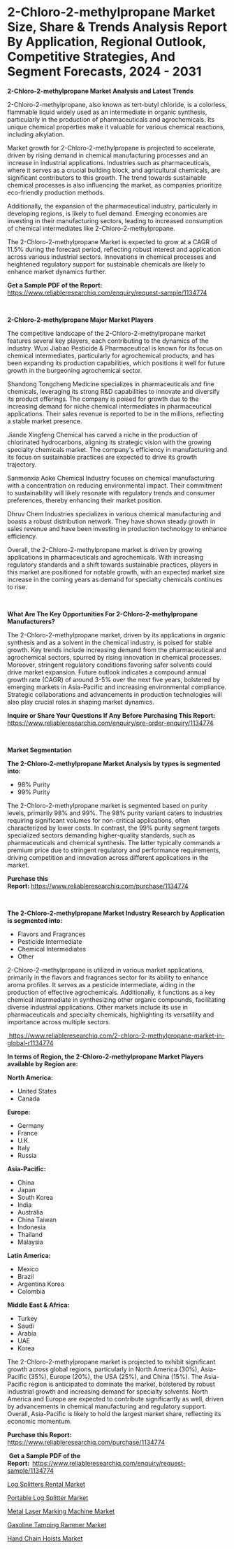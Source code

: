 <p><h1>2-Chloro-2-methylpropane Market Size, Share & Trends Analysis Report By Application, Regional Outlook, Competitive Strategies, And Segment Forecasts, 2024 - 2031</h1></p><p><strong>2-Chloro-2-methylpropane Market Analysis and Latest Trends</strong></p>
<p><p>2-Chloro-2-methylpropane, also known as tert-butyl chloride, is a colorless, flammable liquid widely used as an intermediate in organic synthesis, particularly in the production of pharmaceuticals and agrochemicals. Its unique chemical properties make it valuable for various chemical reactions, including alkylation.</p><p>Market growth for 2-Chloro-2-methylpropane is projected to accelerate, driven by rising demand in chemical manufacturing processes and an increase in industrial applications. Industries such as pharmaceuticals, where it serves as a crucial building block, and agricultural chemicals, are significant contributors to this growth. The trend towards sustainable chemical processes is also influencing the market, as companies prioritize eco-friendly production methods.</p><p>Additionally, the expansion of the pharmaceutical industry, particularly in developing regions, is likely to fuel demand. Emerging economies are investing in their manufacturing sectors, leading to increased consumption of chemical intermediates like 2-Chloro-2-methylpropane.</p><p>The 2-Chloro-2-methylpropane Market is expected to grow at a CAGR of 11.5% during the forecast period, reflecting robust interest and application across various industrial sectors. Innovations in chemical processes and heightened regulatory support for sustainable chemicals are likely to enhance market dynamics further.</p></p>
<p><strong>Get a Sample PDF of the Report:&nbsp;</strong> <a href="https://www.reliableresearchiq.com/enquiry/request-sample/1134774?utm_campaign=1847&utm_medium=2&utm_source=Github&utm_content=ia&utm_term=18122024&utm_id=2-chloro-2-methylpropane">https://www.reliableresearchiq.com/enquiry/request-sample/1134774</a></p>
<p>&nbsp;</p>
<p><strong>2-Chloro-2-methylpropane Major Market Players</strong></p>
<p><p>The competitive landscape of the 2-Chloro-2-methylpropane market features several key players, each contributing to the dynamics of the industry. Wuxi Jiabao Pesticide & Pharmaceutical is known for its focus on chemical intermediates, particularly for agrochemical products, and has been expanding its production capabilities, which positions it well for future growth in the burgeoning agrochemical sector.</p><p>Shandong Tongcheng Medicine specializes in pharmaceuticals and fine chemicals, leveraging its strong R&D capabilities to innovate and diversify its product offerings. The company is poised for growth due to the increasing demand for niche chemical intermediates in pharmaceutical applications. Their sales revenue is reported to be in the millions, reflecting a stable market presence.</p><p>Jiande Xingfeng Chemical has carved a niche in the production of chlorinated hydrocarbons, aligning its strategic vision with the growing specialty chemicals market. The company's efficiency in manufacturing and its focus on sustainable practices are expected to drive its growth trajectory.</p><p>Sanmenxia Aoke Chemical Industry focuses on chemical manufacturing with a concentration on reducing environmental impact. Their commitment to sustainability will likely resonate with regulatory trends and consumer preferences, thereby enhancing their market position.</p><p>Dhruv Chem Industries specializes in various chemical manufacturing and boasts a robust distribution network. They have shown steady growth in sales revenue and have been investing in production technology to enhance efficiency.</p><p>Overall, the 2-Chloro-2-methylpropane market is driven by growing applications in pharmaceuticals and agrochemicals. With increasing regulatory standards and a shift towards sustainable practices, players in this market are positioned for notable growth, with an expected market size increase in the coming years as demand for specialty chemicals continues to rise.</p></p>
<p>&nbsp;</p>
<p><strong>What Are The Key Opportunities For 2-Chloro-2-methylpropane Manufacturers?</strong></p>
<p><p>The 2-Chloro-2-methylpropane market, driven by its applications in organic synthesis and as a solvent in the chemical industry, is poised for stable growth. Key trends include increasing demand from the pharmaceutical and agrochemical sectors, spurred by rising innovation in chemical processes. Moreover, stringent regulatory conditions favoring safer solvents could drive market expansion. Future outlook indicates a compound annual growth rate (CAGR) of around 3-5% over the next five years, bolstered by emerging markets in Asia-Pacific and increasing environmental compliance. Strategic collaborations and advancements in production technologies will also play crucial roles in shaping market dynamics.</p></p>
<p><strong>Inquire or Share Your Questions If Any Before Purchasing This Report:</strong> <a href="https://www.reliableresearchiq.com/enquiry/pre-order-enquiry/1134774?utm_campaign=1847&utm_medium=2&utm_source=Github&utm_content=ia&utm_term=18122024&utm_id=2-chloro-2-methylpropane">https://www.reliableresearchiq.com/enquiry/pre-order-enquiry/1134774</a></p>
<p>&nbsp;</p>
<p><strong>Market Segmentation</strong></p>
<p><strong>The 2-Chloro-2-methylpropane Market Analysis by types is segmented into:</strong></p>
<p><ul><li>98% Purity</li><li>99% Purity</li></ul></p>
<p><p>The 2-Chloro-2-methylpropane market is segmented based on purity levels, primarily 98% and 99%. The 98% purity variant caters to industries requiring significant volumes for non-critical applications, often characterized by lower costs. In contrast, the 99% purity segment targets specialized sectors demanding higher-quality standards, such as pharmaceuticals and chemical synthesis. The latter typically commands a premium price due to stringent regulatory and performance requirements, driving competition and innovation across different applications in the market.</p></p>
<p><strong>Purchase this Report:&nbsp;</strong><a href="https://www.reliableresearchiq.com/purchase/1134774?utm_campaign=1847&utm_medium=2&utm_source=Github&utm_content=ia&utm_term=18122024&utm_id=2-chloro-2-methylpropane">https://www.reliableresearchiq.com/purchase/1134774</a></p>
<p>&nbsp;</p>
<p><strong>The 2-Chloro-2-methylpropane Market Industry Research by Application is segmented into:</strong></p>
<p><ul><li>Flavors and Fragrances</li><li>Pesticide Intermediate</li><li>Chemical Intermediates</li><li>Other</li></ul></p>
<p><p>2-Chloro-2-methylpropane is utilized in various market applications, primarily in the flavors and fragrances sector for its ability to enhance aroma profiles. It serves as a pesticide intermediate, aiding in the production of effective agrochemicals. Additionally, it functions as a key chemical intermediate in synthesizing other organic compounds, facilitating diverse industrial applications. Other markets include its use in pharmaceuticals and specialty chemicals, highlighting its versatility and importance across multiple sectors.</p></p>
<p><a href="https://www.reliableresearchiq.com/2-chloro-2-methylpropane-market-in-global-r1134774?utm_campaign=1847&utm_medium=2&utm_source=Github&utm_content=ia&utm_term=18122024&utm_id=2-chloro-2-methylpropane">&nbsp;https://www.reliableresearchiq.com/2-chloro-2-methylpropane-market-in-global-r1134774</a></p>
<p><strong>In terms of Region, the 2-Chloro-2-methylpropane Market Players available by Region are:</strong></p>
<p>
    <p> <strong> North America: </strong>
        <ul>
            <li>United States</li>
            <li>Canada</li>
        </ul>
        </p> 
    <p> <strong> Europe: </strong>
        <ul>
            <li>Germany</li>
            <li>France</li>
            <li>U.K.</li>
            <li>Italy</li>
            <li>Russia</li>
        </ul>
        </p> 
    <p> <strong> Asia-Pacific: </strong>
        <ul>
            <li>China</li>
            <li>Japan</li>
            <li>South Korea</li>
            <li>India</li>
            <li>Australia</li>
            <li>China Taiwan</li>
            <li>Indonesia</li>
            <li>Thailand</li>
            <li>Malaysia</li>
        </ul>
        </p> 
    <p> <strong> Latin America: </strong>
        <ul>
            <li>Mexico</li>
            <li>Brazil</li>
            <li>Argentina Korea</li>
            <li>Colombia</li>
        </ul>
        </p> 
    <p> <strong> Middle East & Africa: </strong>
        <ul>
            <li>Turkey</li>
            <li>Saudi</li>
            <li>Arabia</li>
            <li>UAE</li>
            <li>Korea</li>
        </ul>
    </p>
    </p>
<p><p>The 2-Chloro-2-methylpropane market is projected to exhibit significant growth across global regions, particularly in North America (30%), Asia-Pacific (35%), Europe (20%), the USA (25%), and China (15%). The Asia-Pacific region is anticipated to dominate the market, bolstered by robust industrial growth and increasing demand for specialty solvents. North America and Europe are expected to contribute significantly as well, driven by advancements in chemical manufacturing and regulatory support. Overall, Asia-Pacific is likely to hold the largest market share, reflecting its economic momentum.</p></p>
<p><strong>Purchase this Report: </strong><a href="https://www.reliableresearchiq.com/purchase/1134774?utm_campaign=1847&utm_medium=2&utm_source=Github&utm_content=ia&utm_term=18122024&utm_id=2-chloro-2-methylpropane">https://www.reliableresearchiq.com/purchase/1134774</a></p>
<p>&nbsp;<strong>Get a Sample PDF of the Report:&nbsp;&nbsp;</strong><a href="https://www.reliableresearchiq.com/enquiry/request-sample/1134774?utm_campaign=1847&utm_medium=2&utm_source=Github&utm_content=ia&utm_term=18122024&utm_id=2-chloro-2-methylpropane">https://www.reliableresearchiq.com/enquiry/request-sample/1134774</a></p>
<p><strong></strong></p>
<p><p><a href="https://www.linkedin.com/pulse/log-splitters-rental-market-growth-study-projects-future-mvevf?utm_campaign=1847&utm_medium=2&utm_source=Github&utm_content=ia&utm_term=18122024&utm_id=2-chloro-2-methylpropane">Log Splitters Rental Market</a></p><p><a href="https://www.linkedin.com/pulse/portable-log-splitter-market-research-report-analyzing-growth-salef?utm_campaign=1847&utm_medium=2&utm_source=Github&utm_content=ia&utm_term=18122024&utm_id=2-chloro-2-methylpropane">Portable Log Splitter Market</a></p><p><a href="https://www.linkedin.com/pulse/metal-laser-marking-machine-market-trend-indicates-rapid-growth-lmu9f?utm_campaign=1847&utm_medium=2&utm_source=Github&utm_content=ia&utm_term=18122024&utm_id=2-chloro-2-methylpropane">Metal Laser Marking Machine Market</a></p><p><a href="https://www.linkedin.com/pulse/strategic-overview-gasoline-tamping-rammer-market-industry-tactics-sjxrf?utm_campaign=1847&utm_medium=2&utm_source=Github&utm_content=ia&utm_term=18122024&utm_id=2-chloro-2-methylpropane">Gasoline Tamping Rammer Market</a></p><p><a href="https://www.linkedin.com/pulse/swot-analysis-hand-chain-hoists-market-business-insights-146-nyjnf?utm_campaign=1847&utm_medium=2&utm_source=Github&utm_content=ia&utm_term=18122024&utm_id=2-chloro-2-methylpropane">Hand Chain Hoists Market</a></p></p>